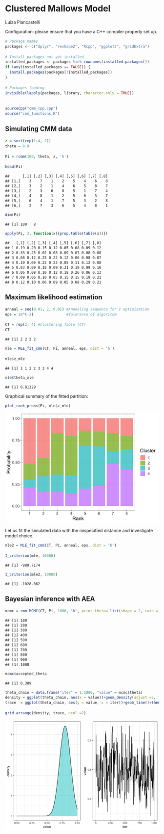 Clustered Mallows Model
================
Luiza Piancastelli

Configuration: please ensure that you have a C++ compiler properly set
up.

``` r
# Package names
packages <- c("dplyr", "reshape2", "Rcpp", "ggplot2", "gridExtra")

# Install packages not yet installed
installed_packages <- packages %in% rownames(installed.packages())
if (any(installed_packages == FALSE)) {
  install.packages(packages[!installed_packages])
}

# Packages loading
invisible(lapply(packages, library, character.only = TRUE))


sourceCpp("cmm_cpp.cpp")
source("cmm_functions.R")
```

## Simulating CMM data

``` r
z = sort(rep(1:4, 2))
theta = 0.8

Pi = rcmm(100, theta, z, 'h')

head(Pi)
```

    ##      [,1] [,2] [,3] [,4] [,5] [,6] [,7] [,8]
    ## [1,]    3    7    1    2    5    4    6    8
    ## [2,]    3    2    1    4    6    5    8    7
    ## [3,]    2    3    6    8    5    1    7    4
    ## [4,]    4    8    1    2    5    6    3    7
    ## [5,]    6    4    1    7    5    3    2    8
    ## [6,]    2    7    3    6    5    4    8    1

``` r
dim(Pi)
```

    ## [1] 100   8

``` r
apply(Pi, 2, function(x){prop.table(table(x))})
```

    ##   [,1] [,2] [,3] [,4] [,5] [,6] [,7] [,8]
    ## 1 0.19 0.20 0.15 0.12 0.05 0.08 0.09 0.12
    ## 2 0.33 0.25 0.02 0.08 0.09 0.07 0.08 0.08
    ## 3 0.08 0.12 0.25 0.22 0.12 0.06 0.08 0.07
    ## 4 0.10 0.09 0.22 0.23 0.05 0.11 0.12 0.08
    ## 5 0.03 0.09 0.10 0.09 0.31 0.19 0.09 0.10
    ## 6 0.06 0.09 0.10 0.12 0.18 0.26 0.06 0.13
    ## 7 0.09 0.06 0.10 0.05 0.15 0.15 0.19 0.21
    ## 8 0.12 0.10 0.06 0.09 0.05 0.08 0.29 0.21

## Maximum likelihood estimation

``` r
anneal = seq(0.01, 2, 0.01) #Annealing sequence for z optimization
eps = 10^(-2)               #Tolerance of algorithm

CT = rep(2, 4) #Clustering Table (CT)
CT
```

    ## [1] 2 2 2 2

``` r
mle = MLE_fit_cmm(CT, Pi, anneal, eps, dist = 'h')

mle$z_mle
```

    ## [1] 1 1 2 2 3 3 4 4

``` r
mle$theta_mle
```

    ## [1] 0.81329

Graphical summary of the fitted partition:

``` r
plot_rank_probs(Pi, mle$z_mle)
```

![](README_files/figure-gfm/unnamed-chunk-4-1.png)<!-- -->

Let us fit the simulated data with the mispecified distance and
investigate model choice.

``` r
mle2 = MLE_fit_cmm(CT, Pi, anneal, eps, dist = 'k')

I_criterion(mle, 10000)
```

    ## [1] -989.7174

``` r
I_criterion(mle2, 10000)
```

    ## [1] -1028.862

## Bayesian inference with AEA

``` r
mcmc = cmm_MCMC(CT, Pi, 1000, "h", prior_theta= list(shape = 2, rate = 2))
```

    ## [1] 100
    ## [1] 200
    ## [1] 300
    ## [1] 400
    ## [1] 500
    ## [1] 600
    ## [1] 700
    ## [1] 800
    ## [1] 900
    ## [1] 1000

``` r
mcmc$accepted_theta
```

    ## [1] 0.389

``` r
theta_chain = data.frame("iter" = 1:1000, "value" = mcmc$theta)
density = ggplot(theta_chain, aes(x = value))+geom_density(adjust =5, fill = 'cyan3', alpha = 0.5)+xlim(0,1)+theme_bw()
trace  = ggplot(theta_chain, aes(y = value, x = iter))+geom_line()+theme_bw()

grid.arrange(density, trace, ncol =2)
```

![](README_files/figure-gfm/unnamed-chunk-6-1.png)<!-- -->
